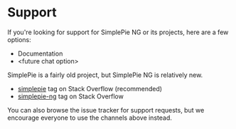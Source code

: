 # Support

If you're looking for support for SimplePie NG or its projects, here are a few options:

- Documentation
- &lt;future chat option>

SimplePie is a fairly old project, but SimplePie NG is relatively new.

- [simplepie](https://stackoverflow.com/questions/tagged/simplepie) tag on Stack Overflow (recommended)
- [simplepie-ng](https://stackoverflow.com/questions/tagged/simplepie-ng) tag on Stack Overflow

You can also browse the issue tracker for support requests, but we encourage everyone to use the channels above instead.
